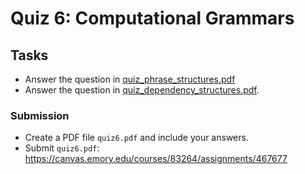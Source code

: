 # Quiz 6: Computational Grammars

## Tasks

* Answer the question in [quiz_phrase_structures.pdf](quiz_phrase_structures.pdf)
* Answer the question in [quiz_dependency_structures.pdf](quiz_dependency_structures.pdf).

### Submission

* Create a PDF file `quiz6.pdf` and include your answers.
* Submit `quiz6.pdf`: https://canvas.emory.edu/courses/83264/assignments/467677
